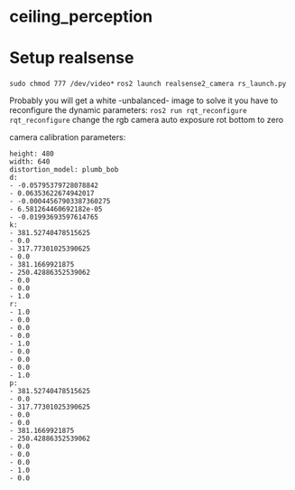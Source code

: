 # ceiling_perception

# Setup realsense
`sudo chmod 777 /dev/video*`
`ros2 launch realsense2_camera rs_launch.py`

Probably you will get a white -unbalanced- image to solve it you have to reconfigure the dynamic parameters:
`ros2 run rqt_reconfigure rqt_reconfigure`
change the rgb camera auto exposure rot bottom to zero

camera calibration parameters:
```
height: 480
width: 640
distortion_model: plumb_bob
d:
- -0.05795379728078842
- 0.06353622674942017
- -0.00044567903387360275
- 6.581264460692182e-05
- -0.01993693597614765
k:
- 381.52740478515625
- 0.0
- 317.77301025390625
- 0.0
- 381.1669921875
- 250.42886352539062
- 0.0
- 0.0
- 1.0
r:
- 1.0
- 0.0
- 0.0
- 0.0
- 1.0
- 0.0
- 0.0
- 0.0
- 1.0
p:
- 381.52740478515625
- 0.0
- 317.77301025390625
- 0.0
- 0.0
- 381.1669921875
- 250.42886352539062
- 0.0
- 0.0
- 0.0
- 1.0
- 0.0
```
